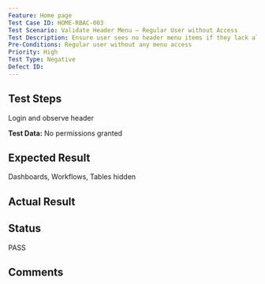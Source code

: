 ```yaml
---
Feature: Home page
Test Case ID: HOME-RBAC-003
Test Scenario: Validate Header Menu – Regular User without Access
Test Description: Ensure user sees no header menu items if they lack all access
Pre-Conditions: Regular user without any menu access
Priority: High
Test Type: Negative
Defect ID: 
---
```


## Test Steps
Login and observe header

**Test Data:** No permissions granted

## Expected Result
Dashboards, Workflows, Tables hidden

## Actual Result


## Status
PASS

## Comments

